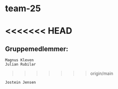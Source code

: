 # team-25
<<<<<<< HEAD
=======

## Gruppemedlemmer:
    
    Magnus Kleven
    Julian Rubilar
>>>>>>> origin/main

    Jostein Jensen
